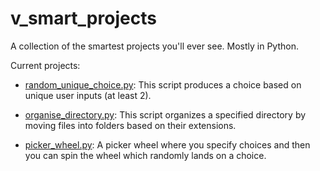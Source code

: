 # v_smart_projects
A collection of the smartest projects you'll ever see. Mostly in Python.

Current projects:

- [random_unique_choice.py](random_unique_choice.py): This script produces a choice based on unique user inputs (at least 2).

- [organise_directory.py](organise_directory.py): This script organizes a specified directory by moving files into folders based on their extensions.

- [picker_wheel.py](picker_wheel.py): A picker wheel where you specify choices and then you can spin the wheel which randomly lands on a choice.